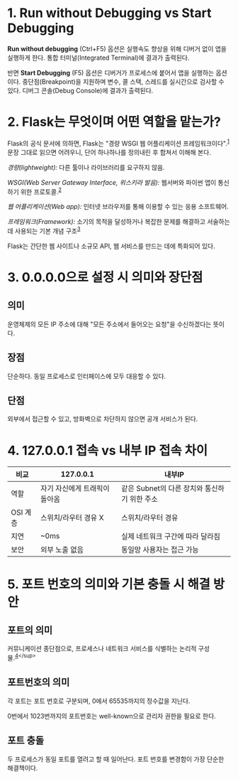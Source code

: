 # 1. Run without Debugging vs Start Debugging
**Run without debugging** (Ctrl+F5) 옵션은 실행속도 향상을 위해 디버거 없이 앱을 실행하게 한다. 통합 터미널(Integrated Terminal)에 결과가 출력된다.

반면 **Start Debugging** (F5) 옵션은 디버거가 프로세스에 붙어서 앱을 실행하는 옵션이다. 중단점(Breakpoint)을 지원하며 변수, 콜 스택, 스레드를 실시간으로 검사할 수 있다. 디버그 콘솔(Debug Console)에 결과가 출력된다.
# 2. Flask는 무엇이며 어떤 역할을 맡는가?
Flask의 공식 문서에 의하면, Flask는 "경량 WSGI 웹 어플리케이션 프레임워크이다".<sup>[1](https://flask.palletsprojects.com/en/stable/)</sup> 문장 그대로 읽으면 어려우니, 단어 하나하나를 정의내린 후 합쳐서 이해해 본다.

*경량(lightweight):* 다른 툴이나 라이브러리를 요구하지 않음.

*WSGI(Web Server Gateway Interface, 위스키라 발음):* 웹서버와 파이썬 앱이 통신하기 위한 프로토콜.<sup>[2](https://en.wikipedia.org/wiki/Web_Server_Gateway_Interface)</sup>

*웹 어플리케이션(Web app):* 인터넷 브라우저를 통해 이용할 수 있는 응용 소프트웨어.

*프레임워크(Framework):* 소기의 목적을 달성하거나 복잡한 문제를 해결하고 서술하는 데 사용되는 기본 개념 구조<sup>[3](https://en.wikipedia.org/wiki/Software_framework)</sup>

Flask는 간단한 웹 사이트나 소규모 API, 웹 서비스를 만드는 데에 특화되어 있다.

# 3. 0.0.0.0으로 설정 시 의미와 장단점
## 의미
운영체제의 모든 IP 주소에 대해 "모든 주소에서 들어오는 요청"을 수신하겠다는 뜻이다.
## 장점
단순하다. 동일 프로세스로 인터페이스에 모두 대응할 수 있다.
## 단점
외부에서 접근할 수 있고, 방화벽으로 차단하지 않으면 공개 서비스가 된다.

# 4. 127.0.0.1 접속 vs 내부 IP 접속 차이
| 비교 | 127.0.0.1 | 내부IP |
|--- |  ---        | ---  |
|역할  | 자기 자신에게 트래픽이 돌아옴 | 같은 Subnet의 다른 장치와 통신하기 위한 주소 |
|OSI 계층 | 스위치/라우터 경유 X | 스위치/라우터 경유 |
| 지연 | ~0ms | 실제 네트워크 구간에 따라 달라짐
| 보안 | 외부 노출 없음 | 동일망 사용자는 접근 가능 |

# 5. 포트 번호의 의미와 기본 충돌 시 해결 방안

## 포트의 의미
커뮤니케이션 종단점으로, 프로세스나 네트워크 서비스를 식별하는 논리적 구성물.<sup>[4](https://en.wikipedia.org/wiki/Port_(computer_networking))</sup>
## 포트번호의 의미
각 포트는 포트 번호로 구분되며, 0에서 65535까지의 정수값을 지닌다.


0번에서 1023번까지의 포트번호는 well-known으로 관리자 권한을 필요로 한다.
## 포트 충돌
두 프로세스가 동일 포트를 열려고 할 때 일어난다. 포트 번호를 변경함이 가장 단순한 해결책이다.

